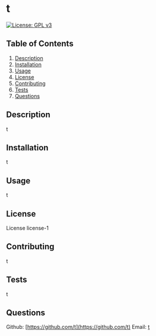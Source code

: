 
# t
[![License: GPL v3](https://img.shields.io/badge/License-GPLv3-blue.svg)](https://www.gnu.org/licenses/gpl-3.0)

  

## Table of Contents 
1. [Description](#description)
2. [Installation](#installation)
3. [Usage](#usage)
4. [License](#license)
5. [Contributing](#contributing)
6. [Tests](#tests)
7. [Questions](#questions)

## Description
t

## Installation
t

## Usage
t

## License
License license-1

## Contributing
t

## Tests
t

## Questions
Github: [https://github.com/t](https://github.com/t)
Email: [t](t)

    